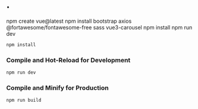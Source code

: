 # .

npm create vue@latest
npm install bootstrap axios @fortawesome/fontawesome-free sass vue3-carousel
npm install
npm run dev

```sh
npm install
```

### Compile and Hot-Reload for Development

```sh
npm run dev
```

### Compile and Minify for Production

```sh
npm run build
```
